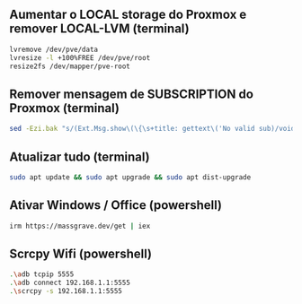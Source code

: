 ## Aumentar o LOCAL storage do Proxmox e remover LOCAL-LVM (terminal)

```bash
lvremove /dev/pve/data
lvresize -l +100%FREE /dev/pve/root
resize2fs /dev/mapper/pve-root
```

## Remover mensagem de SUBSCRIPTION do Proxmox (terminal)

```bash
sed -Ezi.bak "s/(Ext.Msg.show\(\{\s+title: gettext\('No valid sub)/void\(\{ \/\/\1/g" /usr/share/javascript/proxmox-widget-toolkit/proxmoxlib.js && systemctl restart pveproxy.service
```

## Atualizar tudo (terminal)

```bash
sudo apt update && sudo apt upgrade && sudo apt dist-upgrade
```

## Ativar Windows / Office (powershell)

```bash
irm https://massgrave.dev/get | iex
```

## Scrcpy Wifi (powershell)

```bash
.\adb tcpip 5555
.\adb connect 192.168.1.1:5555
.\scrcpy -s 192.168.1.1:5555
```
